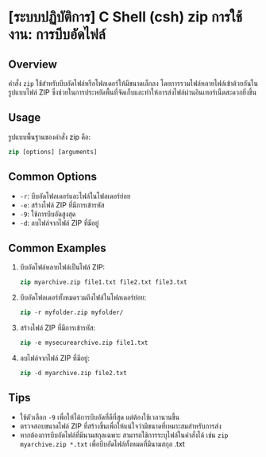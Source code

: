# [ระบบปฏิบัติการ] C Shell (csh) zip การใช้งาน: การบีบอัดไฟล์

## Overview
คำสั่ง `zip` ใช้สำหรับบีบอัดไฟล์หรือโฟลเดอร์ให้มีขนาดเล็กลง โดยการรวมไฟล์หลายไฟล์เข้าด้วยกันในรูปแบบไฟล์ ZIP ซึ่งช่วยในการประหยัดพื้นที่จัดเก็บและทำให้การส่งไฟล์ผ่านอินเทอร์เน็ตสะดวกยิ่งขึ้น

## Usage
รูปแบบพื้นฐานของคำสั่ง zip คือ:

```csh
zip [options] [arguments]
```

## Common Options
- `-r`: บีบอัดโฟลเดอร์และไฟล์ในโฟลเดอร์ย่อย
- `-e`: สร้างไฟล์ ZIP ที่มีการเข้ารหัส
- `-9`: ใช้การบีบอัดสูงสุด
- `-d`: ลบไฟล์จากไฟล์ ZIP ที่มีอยู่

## Common Examples
1. บีบอัดไฟล์หลายไฟล์เป็นไฟล์ ZIP:
   ```csh
   zip myarchive.zip file1.txt file2.txt file3.txt
   ```

2. บีบอัดโฟลเดอร์ทั้งหมดรวมถึงไฟล์ในโฟลเดอร์ย่อย:
   ```csh
   zip -r myfolder.zip myfolder/
   ```

3. สร้างไฟล์ ZIP ที่มีการเข้ารหัส:
   ```csh
   zip -e mysecurearchive.zip file1.txt
   ```

4. ลบไฟล์จากไฟล์ ZIP ที่มีอยู่:
   ```csh
   zip -d myarchive.zip file2.txt
   ```

## Tips
- ใช้ตัวเลือก `-9` เพื่อให้ได้การบีบอัดที่ดีที่สุด แต่ต้องใช้เวลานานขึ้น
- ตรวจสอบขนาดไฟล์ ZIP ที่สร้างขึ้นเพื่อให้แน่ใจว่ามีขนาดที่เหมาะสมสำหรับการส่ง
- หากต้องการบีบอัดไฟล์ที่มีนามสกุลเฉพาะ สามารถใช้การระบุไฟล์ในคำสั่งได้ เช่น `zip myarchive.zip *.txt` เพื่อบีบอัดไฟล์ทั้งหมดที่มีนามสกุล .txt